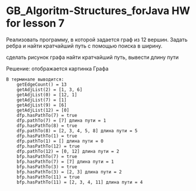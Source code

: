 # GB_Algoritm-Structures_forJava HW for lesson 7

Реализовать программу, в которой задается граф из 12 вершин. 
Задать ребра и найти кратчайший путь с помощью поиска в ширину.

сделать рисунок графа
найти кратчайший путь, вывести длину пути

Решение:
    отображается картинка Графа

    В терминале выводится:
        getEdgeCount() = 13
        getAdjList(2) = [1, 3, 6]
        getAdjList(0) = [12, 1]
        getAdjList(7) = [1]
        getAdjList(9) = [6]
        getAdjList(12) = [0]
        dfp.hasPathTo(7) = true
        dfp.pathTo(7) = [7] длина пути = 1
        dfp.hasPathTo(8) = true
        dfp.pathTo(8) = [2, 3, 4, 5, 8] длина пути = 5
        dfp.hasPathTo(1) = true
        dfp.pathTo(1) = [] длина пути = 0
        dfp.hasPathTo(12) = true
        dfp.pathTo(12) = [0, 12] длина пути = 2
        bfp.hasPathTo(7) = true
        bfp.hasPathTo(7) = [7] длина пути = 1
        bfp.hasPathTo(3) = true
        bfp.hasPathTo(3) = [2, 3] длина пути = 2
        bfp.hasPathTo(11) = true
        bfp.hasPathTo(11) = [2, 3, 4, 11] длина пути = 4